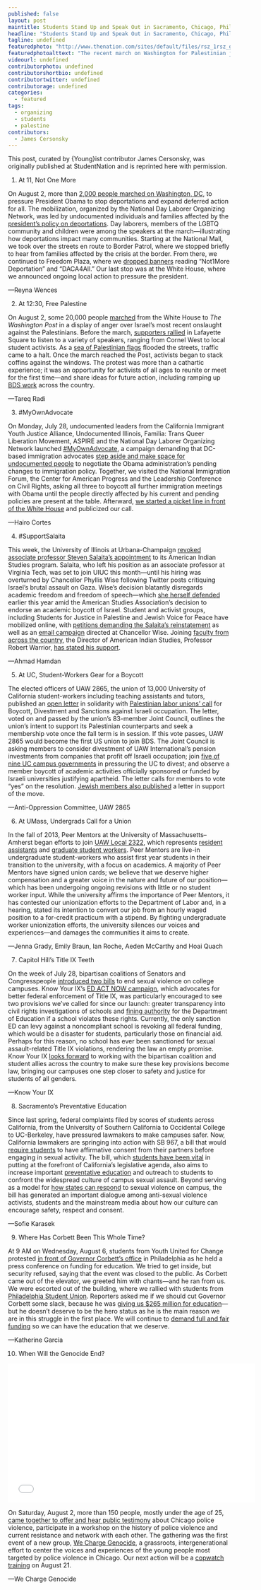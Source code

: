 ```yaml
---
published: false
layout: post
maintitle: Students Stand Up and Speak Out in Sacramento, Chicago, Philadelphia and Washington, DC - {Young}ist"
headline: "Students Stand Up and Speak Out in Sacramento, Chicago, Philadelphia and Washington, DC"
tagline: undefined
featuredphoto: "http://www.thenation.com/sites/default/files/rsz_1rsz_gaza_protest_2_1.jpg"
featuredphotoalttext: "The recent march on Washington for Palestinian justice. (Photo: WJLA)"
videourl: undefined
contributorphoto: undefined
contributorshortbio: undefined
contributortwitter: undefined
contributorage: undefined
categories: 
  - featured
tags: 
  - organizing
  - students
  - palestine
contributors: 
  - James Cersonsky
---
```


This post, curated by {Young}ist contributor James Cersonsky, was originally published at StudentNation and is reprinted here with permission.


1. At 11, Not One More

On August 2, more than [2,000 people marched on Washington, DC](http://www.nytimes.com/video/multimedia/100000003036182/whose-streets-our-streets-chant-pro-immigration-advocates-in-dc.html), to pressure President Obama to stop deportations and expand deferred action for all. The mobilization, organized by the National Day Laborer Organizing Network, was led by undocumented individuals and families affected by the [president’s policy on deportations](http://www.notonemoredeportation.com/2012/12/18/2-million-timeline/). Day laborers, members of the LGBTQ community and children were among the speakers at the march—illustrating how deportations impact many communities. Starting at the National Mall, we took over the streets en route to Border Patrol, where we stopped briefly to hear from families affected by the crisis at the border. From there, we continued to Freedom Plaza, where we [dropped banners](https://www.facebook.com/media/set/?set=a.886170588077916.1073741861.109002312461418&type=3&uploaded=7) reading “Not1More Deportation” and “DACA4All.” Our last stop was at the White House, where we announced ongoing local action to pressure the president.

—Reyna Wences


2. At 12:30, Free Palestine

On August 2, some 20,000 people [marched](https://www.youtube.com/watch?v=cuDLx02IQ_o#t=15) from the White House to _The Washington Post_ in a display of anger over Israel’s most recent onslaught against the Palestinians. Before the march, [supporters rallied](https://twitter.com/KhaledBeydoun/status/495645118826024961/photo/1) in Lafayette Square to listen to a variety of speakers, ranging from Cornel West to local student activists. As a [sea of Palestinian flags](https://twitter.com/hashtag/DC4Gaza?src=hash) flooded the streets, traffic came to a halt. Once the march reached the Post, activists began to stack coffins against the windows. The protest was more than a cathartic experience; it was an opportunity for activists of all ages to reunite or meet for the first time—and share ideas for future action, including ramping up [BDS work](http://www.bdsmovement.net/call) across the country.

—Tareq Radi


3. #MyOwnAdvocate

On Monday, July 28, undocumented leaders from the California Immigrant Youth Justice Alliance, Undocumented Illinois, Familia: Trans Queer Liberation Movement, ASPIRE and the National Day Laborer Organizing Network launched [#MyOwnAdvocate](https://twitter.com/search?f=realtime&q=%23myownadvocate&src=typd), a campaign demanding that DC-based immigration advocates [step aside and make space for undocumented people](http://www.latinorebels.com/2014/07/25/undocumented-people-must-be-at-negotiation-table-to-achieve-substantive-relief/) to negotiate the Obama administration’s pending changes to immigration policy. Together, we visited the National Immigration Forum, the Center for American Progress and the Leadership Conference on Civil Rights, asking all three to boycott all further immigration meetings with Obama until the people directly affected by his current and pending policies are present at the table. Afterward, [we started a picket line in front of the White House](http://www.politico.com/story/2014/07/undocumented-immigrants-white-house-immigration-109450.html) and publicized our call.

—Hairo Cortes


4. #SupportSalaita

This week, the University of Illinois at Urbana-Champaign [revoked associate professor Steven Salaita’s appointment](http://america.aljazeera.com/articles/2014/8/6/professor-illinoistweets.html) to its American Indian Studies program. Salaita, who left his position as an associate professor at Virginia Tech, was set to join UIUC this month—until his hiring was overturned by Chancellor Phyllis Wise following Twitter posts critiquing Israel’s brutal assault on Gaza. Wise’s decision blatantly disregards academic freedom and freedom of speech—which [she herself defended](http://illinois.edu/lb/article/1303/80478) earlier this year amid the American Studies Association’s decision to endorse an academic boycott of Israel. Student and activist groups, including Students for Justice in Palestine and Jewish Voice for Peace have mobilized online, with [petitions demanding the Salaita’s reinstatement](https://www.change.org/petitions/phyllis-m-wise-we-demand-corrective-action-on-the-scandalous-firing-of-palestinian-american-professor-dr-steven-salaita) as well as an [email campaign](http://org.salsalabs.com/o/641/p/dia/action3/common/public/?action_KEY=16233) directed at Chancellor Wise. Joining [faculty from across the country](http://www.jadaliyya.com/pages/index/18842/usacbi-condemns-uiuc-firing-of-arab-american-schol), the Director of American Indian Studies, Professor Robert Warrior, [has stated his support](https://www.change.org/petitions/phyllis-m-wise-we-demand-corrective-action-on-the-scandalous-firing-of-palestinian-american-professor-dr-steven-salaita/responses/19215).

—Ahmad Hamdan


5. At UC, Student-Workers Gear for a Boycott

The elected officers of UAW 2865, the union of 13,000 University of California student-workers including teaching assistants and tutors, published an [open letter](http://www.uaw2865.org/?p=12137) in solidarity with [Palestinian labor unions’ call](http://laborforpalestine.net/2014/07/12/urgent-call-from-gaza-civil-society-act-now/) for Boycott, Divestment and Sanctions against Israeli occupation. The letter, voted on and passed by the union’s 83-member Joint Council, outlines the union’s intent to support its Palestinian counterparts and seek a membership vote once the fall term is in session. If this vote passes, UAW 2865 would become the first US union to join BDS. The Joint Council is asking members to consider divestment of UAW International’s pension investments from companies that profit off Israeli occupation; join [five of nine UC campus governments](http://www.bdsmovement.net/2014/fifth-university-of-california-campus-passes-divestment-motion-12132) in pressuring the UC to divest; and observe a member boycott of academic activities officially sponsored or funded by Israeli universities justifying apartheid. The letter calls for members to vote “yes” on the resolution. [Jewish members also published](http://www.uaw2865.org/?p=12197) a letter in support of the move.

—Anti-Oppression Committee, UAW 2865


6. At UMass, Undergrads Call for a Union

In the fall of 2013, Peer Mentors at the University of Massachusetts–Amherst began efforts to join [UAW Local 2322](https://www.facebook.com/UAW2322), which represents [resident assistants](https://www.facebook.com/RAUUAW) and [graduate student workers](https://www.facebook.com/GEOUAW). Peer Mentors are live-in undergraduate student-workers who assist first year students in their transition to the university, with a focus on academics. A majority of Peer Mentors have signed union cards; we believe that we deserve higher compensation and a greater voice in the nature and future of our position—which has been undergoing ongoing revisions with little or no student worker input. While the university affirms the importance of Peer Mentors, it has contested our unionization efforts to the Department of Labor and, in a hearing, stated its intention to convert our job from an hourly waged position to a for-credit practicum with a stipend. By fighting undergraduate worker unionization efforts, the university silences our voices and experiences—and damages the communities it aims to create.

—Jenna Grady, Emily Braun, Ian Roche, Aeden McCarthy and Hoai Quach


7. Capitol Hill’s Title IX Teeth

On the week of July 28, bipartisan coalitions of Senators and Congresspeople [introduced two bills](http://www.nytimes.com/2014/07/31/us/college-sexual-assault-bill-in-senate.html?_r=0) to end sexual violence on college campuses. Know Your IX’s [ED ACT NOW campaign](http://knowyourix.org/i-want-to/take-national-action/), which advocates for better federal enforcement of Title IX, was particularly encouraged to see two provisions we’ve called for since our launch: greater transparency into civil rights investigations of schools and [fining authority](http://www.thenation.com/blog/180558/want-colleges-protect-students-sexual-violence-take-action-give-title-ix-teeth) for the Department of Education if a school violates these rights. Currently, the only sanction ED can levy against a noncompliant school is revoking all federal funding, which would be a disaster for students, particularly those on financial aid. Perhaps for this reason, no school has ever been sanctioned for sexual assault-related Title IX violations, rendering the law an empty promise. Know Your IX [looks forward](https://docs.google.com/forms/d/1m3_YjqcZPfNYoCho8rUUS5X6KAZ1iAfM1GyWAb6Wbwc/viewform) to working with the bipartisan coalition and student allies across the country to make sure these key provisions become law, bringing our campuses one step closer to safety and justice for students of all genders.

—Know Your IX


8. Sacramento’s Preventative Education

Since last spring, federal complaints filed by scores of students across California, from the University of Southern California to Occidental College to UC-Berkeley, have pressured lawmakers to make campuses safer. Now, California lawmakers are springing into action with SB 967, a bill that would [require students](http://womensenews.org/story/rape/140801/calif-campus-rape-bill-goes-beyond-no-means-no#.U-QnVIBdXwM) to have affirmative consent from their partners before engaging in sexual activity. The bill, which [students have been vital](http://www.sacbee.com/2014/02/10/6146048/california-bill-would-set-affirmative.html) in putting at the forefront of California’s legislative agenda, also aims to increase important [preventative education](http://www.gazettenet.com/home/3300517-95/campuses-strive-to-educate-about-the-meaning-of-consent) and outreach to students to confront the widespread culture of campus sexual assault. Beyond serving as a model for [how states can respond](https://leginfo.legislature.ca.gov/faces/billNavClient.xhtml?bill_id=201320140SB967) to sexual violence on campus, the bill has generated an important dialogue among anti-sexual violence activists, students and the mainstream media about how our culture can encourage safety, respect and consent.

—Sofie Karasek


9. Where Has Corbett Been This Whole Time?

At 9 AM on Wednesday, August 6, students from Youth United for Change protested [in front of Governor Corbett’s office](http://articles.philly.com/2014-08-08/news/52560911_1_corbett-yesterday-philadelphia-school-district-school-year) in Philadelphia as he held a press conference on funding for education. We tried to get inside, but security refused, saying that the event was closed to the public. As Corbett came out of the elevator, we greeted him with chants—and he ran from us. We were escorted out of the building, where we rallied with students from [Philadelphia Student Union](https://www.facebook.com/24866821739/photos/a.10151807830706740.1073741830.24866821739/10152584609451740/?type=1&relevant_count=1). Reporters asked me if we should cut Governor Corbett some slack, because he was [giving us $265 million for education](http://www.nbcphiladelphia.com/news/local/Philadelphia-Schools-Cigarette-Tax-Corbett-270145621.html)—but he doesn’t deserve to be the hero status as he is the main reason we are in this struggle in the first place. We will continue to [demand full and fair funding](http://thenotebook.org/blog/147529/corbett-advances-cash-philly-schools-hite-says-time-opening-still-not-guaranteed) so we can have the education that we deserve.

—Katherine Garcia


10. When Will the Genocide End?

<iframe width="560" height="315" src="//www.youtube.com/embed/R_2ecQouNPE" frameborder="0" allowfullscreen></iframe>

On Saturday, August 2, more than 150 people, mostly under the age of 25, [came together to offer and hear public testimony](http://progressillinois.com/quick-hits/content/2014/08/04/chicago-youths-discuss-claims-police-brutality-spark-debate-over-cpd-a) about Chicago police violence, participate in a workshop on the history of police violence and current resistance and network with each other. The gathering was the first event of a new group, [We Charge Genocide](http://wechargegenocide.org/about/), a grassroots, intergenerational effort to center the voices and experiences of the young people most targeted by police violence in Chicago. Our next action will be a [copwatch training](http://wechargegenocide.org/aug-21-cop-watch-training/) on August 21.

—We Charge Genocide
